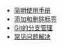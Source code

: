 +  [简明使用手册](Git/简明使用手册.md) 
+  [添加和删除标签](Git/添加和删除标签.md) 
+  [Git的分支管理](Git/Git的分支管理.md) 
+  [常见问题解决](Git/常见问题解决.md) 